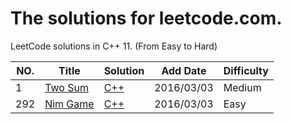 The solutions for leetcode.com.
========================
LeetCode solutions in C++ 11. (From Easy to Hard)




|NO.|Title|Solution|Add Date|Difficulty|
|---|-----|--------|--------|----------|
|1|[Two Sum][1]|[C++](001_Two_Sum/solution.h)|2016/03/03|Medium|
|292|[Nim Game][292]|[C++](292_Nim_Game/solution.h)|2016/03/03|Easy|



[1]:https://leetcode.com/problems/two-sum/
[292]:https://leetcode.com/problems/nim-game/











